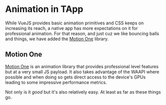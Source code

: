 # Animation in TApp

While VueJS provides basic animation primitives and CSS keeps on increasing its reach, a native app has more expectations on it for professional animation. For that reason, and just cuz we like bouncing balls and things, we have added the [Motion One]() library.

## Motion One

[Motion One](https://motion.dev/docs) is an animation library that provides professional level features but at a very small JS payload. It also takes advantage of the <pop text="Web Animations API (WAAPI)">WAAPI</pop> where possible and when doing so gets direct access to the device's GPUs leading to some impressive performance metrics.

Not only is it _good_ but it's also relatively easy. At least as far as these things go.


